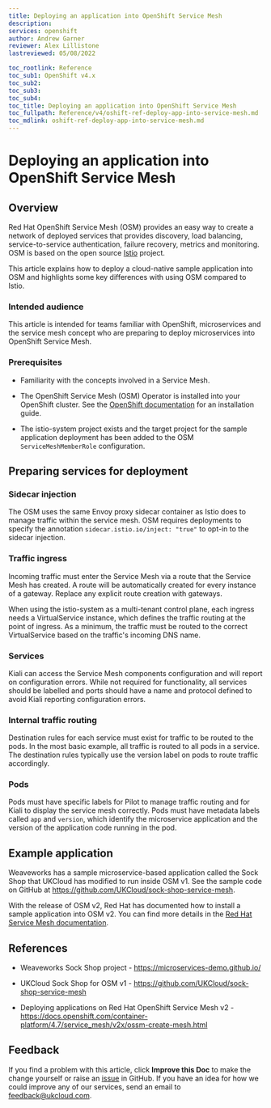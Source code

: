 ```yaml
---
title: Deploying an application into OpenShift Service Mesh
description:
services: openshift
author: Andrew Garner
reviewer: Alex Lillistone
lastreviewed: 05/08/2022

toc_rootlink: Reference
toc_sub1: OpenShift v4.x
toc_sub2:
toc_sub3:
toc_sub4:
toc_title: Deploying an application into OpenShift Service Mesh
toc_fullpath: Reference/v4/oshift-ref-deploy-app-into-service-mesh.md
toc_mdlink: oshift-ref-deploy-app-into-service-mesh.md
---
```


# Deploying an application into OpenShift Service Mesh

## Overview

Red Hat OpenShift Service Mesh (OSM) provides an easy way to create a network of deployed services that provides discovery, load balancing, service-to-service authentication, failure recovery, metrics and monitoring. OSM is based on the open source [Istio](https://istio.io/) project.

This article explains how to deploy a cloud-native sample application into OSM and highlights some key differences with using OSM compared to Istio.

### Intended audience

This article is intended for teams familiar with OpenShift, microservices and the service mesh concept who are preparing to deploy microservices into OpenShift Service Mesh.

### Prerequisites

- Familiarity with the concepts involved in a Service Mesh.

- The OpenShift Service Mesh (OSM) Operator is installed into your OpenShift cluster. See the [OpenShift documentation](https://docs.openshift.com/container-platform/4.7/service_mesh/v2x/preparing-ossm-installation.html) for an installation guide.

- The istio-system project exists and the target project for the sample application deployment has been added to the OSM `ServiceMeshMemberRole` configuration.

## Preparing services for deployment

### Sidecar injection

The OSM uses the same Envoy proxy sidecar container as Istio does to manage traffic within the service mesh. OSM requires deployments to specify the annotation `sidecar.istio.io/inject: "true"` to opt-in to the sidecar injection.

### Traffic ingress

Incoming traffic must enter the Service Mesh via a route that the Service Mesh has created. A route will be automatically created for every instance of a gateway. Replace any explicit route creation with gateways.

When using the istio-system as a multi-tenant control plane, each ingress needs a VirtualService instance, which defines the traffic routing at the point of ingress. As a minimum, the traffic must be routed to the correct VirtualService based on the traffic's incoming DNS name.

### Services

Kiali can access the Service Mesh components configuration and will report on configuration errors. While not required for functionality, all services should be labelled and ports should have a name and protocol defined to avoid Kiali reporting configuration errors.

### Internal traffic routing

Destination rules for each service must exist for traffic to be routed to the pods. In the most basic example, all traffic is routed to all pods in a service. The destination rules typically use the version label on pods to route traffic accordingly.

### Pods

Pods must have specific labels for Pilot to manage traffic routing and for Kiali to display the service mesh correctly. Pods must have metadata labels called `app` and `version`, which identify the microservice application and the version of the application code running in the pod.

## Example application

Weaveworks has a sample microservice-based application called the Sock Shop that UKCloud has modified to run inside OSM v1. See the sample code on GitHub at https://github.com/UKCloud/sock-shop-service-mesh.

With the release of OSM v2, Red Hat has documented how to install a sample application into OSM v2. You can find more details in the [Red Hat Service Mesh documentation](https://docs.openshift.com/container-platform/4.7/service_mesh/v2x/ossm-create-mesh.html#ossm-tutorial-bookinfo-overview_ossm-create-mesh).

## References

- Weaveworks Sock Shop project - https://microservices-demo.github.io/

- UKCloud Sock Shop for OSM v1 - https://github.com/UKCloud/sock-shop-service-mesh

- Deploying applications on Red Hat OpenShift Service Mesh v2 - https://docs.openshift.com/container-platform/4.7/service_mesh/v2x/ossm-create-mesh.html

## Feedback

If you find a problem with this article, click **Improve this Doc** to make the change yourself or raise an [issue](https://github.com/UKCloud/documentation/issues) in GitHub. If you have an idea for how we could improve any of our services, send an email to <feedback@ukcloud.com>.
